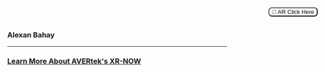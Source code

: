 ### Alexan Bahay<!-- Loads <model-viewer> for old browsers like IE11: -->
  <script nomodule="" src="https://unpkg.com/@google/model-viewer/dist/model-viewer-legacy.js">
  </script>

  <!-- The following libraries and polyfills are recommended to maximize browser support -->  
  <!-- REQUIRED: Web Components polyfill to support Edge and Firefox < 63 -->
  <script src="https://unpkg.com/@webcomponents/webcomponentsjs/webcomponents-loader.js"></script>

  <!-- OPTIONAL: Intersection Observer polyfill for better performance in Safari and IE11 -->
  <script src="https://unpkg.com/intersection-observer/intersection-observer.js"></script>

  <!-- OPTIONAL: Resize Observer polyfill improves resize behavior in non-Chrome browsers -->
  <script src="https://unpkg.com/resize-observer-polyfill/dist/ResizeObserver.js"></script>

  <!-- OPTIONAL: Fullscreen polyfill is required for experimental AR features in Canary -->
  <!--<script src="https://unpkg.com/fullscreen-polyfill/dist/fullscreen.polyfill.js"></script>-->

  <!-- OPTIONAL: Include prismatic.js for Magic Leap support -->
  <!--<script src="https://unpkg.com/@magicleap/prismatic/prismatic.min.js"></script>-->

<model-viewer id="reveal" loading="eager" src="Models/Bahay_1 bed Apartment.glb" ar="" ar-modes="scene-viewer webxr quick-look" ios-src="usdz_bahay_1_bed_apartment___1611008838364.usdz" alt="Alexan Bahay" auto-rotate="" auto-rotate-delay="0" ar-scale="auto" camera-controls="" style="width: 95%; height: 500px" exposure="0.5"> <button slot="ar-button" style="background-color: white; border-radius: 8px; border: 1 px solid black; position: absolute; top: 20px; right: 20px; ">
      👋 AR Click Here
  </button>
</model-viewer>

<!-- Loads <model-viewer> for modern browsers: -->
 <script type="module" src="https://unpkg.com/@google/model-viewer/dist/model-viewer.js">
  </script>
<script nomodule="" src="https://unpkg.com/@google/model-viewer/dist/model-viewer-legacy.js"></script>

---

### <a href="https://avertek.net">Learn More About AVERtek's XR-NOW</a> 
  <br><br>
